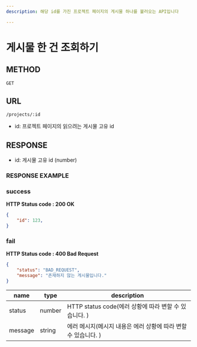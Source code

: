 ```yaml
---
description: 해당 id를 가진 프로젝트 페이지의 게시물 하나를 불러오는 API입니다

---
```


# 게시물 한 건 조회하기

## METHOD

```text
GET
```

## URL

```text
/projects/:id
```

* id: 프로젝트 페이지의 읽으려는 게시물 고유 id

## RESPONSE

* id: 게시물 고유 id \(number\)

### RESPONSE EXAMPLE

### success

**HTTP Status code : 200 OK**

```json
{
    "id": 123,
}
```

### fail

**HTTP Status code : 400 Bad Request**

```json
{
    "status": "BAD_REQUEST",
    "message": "존재하지 않는 게시물입니다."
}
```

| name    | type   | description                                                  |
| ------- | ------ | ------------------------------------------------------------ |
| status  | number | HTTP status code(에러 상황에 따라 변할 수 있습니다. )        |
| message | string | 에러 메시지(메시지 내용은 에러 상황에 따라 변할 수 있습니다. ) |